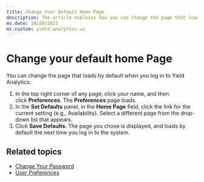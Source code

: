 ```yaml
---
title: Change Your Default Home Page
description: The article explains how you can change the page that loads by default when you log in to Yield Analytics. You can also customize the default login page.
ms.date: 10/28/2023
ms.custom: yield-analytics-ui
---
```


# Change your default home Page

You can change the page that loads by default when you log in to Yield Analytics:

1. In the top right corner of any page, click your name, and then click **Preferences**. The **Preferences** page loads.
1. In the **Set Defaults** panel, in the **Home Page** field, click the link for the current setting (e.g., Availability). Select a different page from the drop-down list that appears.
1. Click **Save Defaults**. The page you chose is displayed, and loads by default the next time you log in to the system.

## Related topics

- [Change Your Password](change-your-password.md)
- [User Preferences](user-preferences.md)
